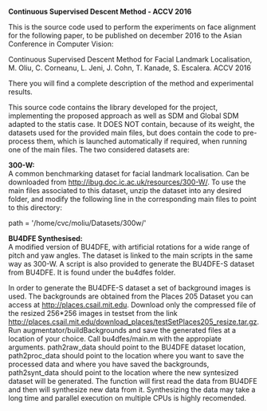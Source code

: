 <b>Continuous Supervised Descent Method - ACCV 2016</b>

This is the source code used to perform the experiments on face alignment for the following paper, to be published on december 2016 to the Asian Conference in Computer Vision:

Continuous Supervised Descent Method for Facial Landmark Localisation, M. Oliu, C. Corneanu, L. Jeni, J. Cohn, T. Kanade, S. Escalera. ACCV 2016

There you will find a complete description of the method and experimental results.

This source code contains the library developed for the project, implementing the proposed approach as well as SDM and Global SDM adapted to the statis case. It DOES NOT contain, because of its weight, the datasets used for the provided main files, but does contain the code to pre-process them, which is launched automatically if required, when running one of the main files. The two considered datasets are:

<b>300-W:</b><br/>
A common benchmarking dataset for facial landmark localisation. Can be downloaded from http://ibug.doc.ic.ac.uk/resources/300-W/. To use the main files associated to this dataset, unzip the dataset into any desired folder, and modify the following line in the corresponding main files to point to this directory:

path = '/home/cvc/moliu/Datasets/300w/'

<b>BU4DFE Synthesised:</b><br/>
A modified version of BU4DFE, with artificial rotations for a wide range of pitch and yaw angles. The dataset is linked to the main scripts in the same way as 300-W. A script 
is also provided to generate the BU4DFE-S dataset from BU4DFE. It is found under the bu4dfes folder.

In order to generate the BU4DFE-S dataset a set of background images is used. The backgrounds are obtained from the Places 205 Dataset you can access at http://places.csail.mit.edu. Download only the compressed file of the resized 256*256 images in testset from the link http://places.csail.mit.edu/download_places/testSetPlaces205_resize.tar.gz. Run augmentator/buildBackgrounds and save the generated files at a location of your choice. Call bu4dfes/main.m with the appropiate arguments.  path2raw_data should point to the BU4DFE dataset location, path2proc_data should point to the location where you want to save the processed data and where you have saved the backgrounds, path2synt_data should point to the location where the new syntesized dataset will be generated. The function will first read the data from BU4DFE and then will synthesize new data from it. Synthesizing the data may take a long time and parallel execution on multiple CPUs is highly recomended. 

